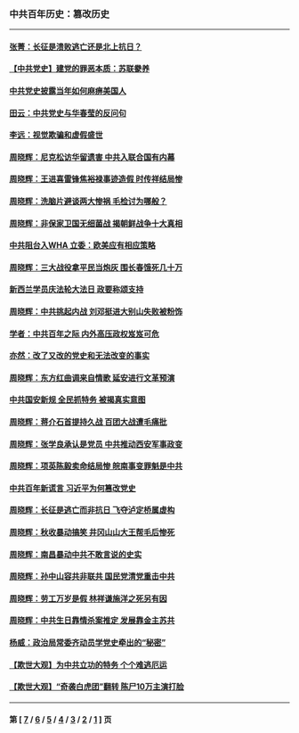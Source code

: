 ### 中共百年历史：篡改历史
---
#### [张菁：长征是溃败逃亡还是北上抗日？](../../pages/nf1176115/n13020585.md?06150430) 
#### [【中共党史】建党的罪恶本质：苏联豢养](../../pages/nf1176115/n13011888.md?06150430) 
#### [中共党史披露当年如何麻痹美国人](../../pages/nf1176115/n12966400.md?06150430) 
#### [田云：中共党史与华春莹的反问句](../../pages/nf1176115/n12765178.md?06150430) 
#### [李远：视觉欺骗和虚假盛世](../../pages/nf1176115/n12993376.md?06150430) 
#### [周晓辉：尼克松访华留遗害 中共入联合国有内幕](../../pages/nf1176115/n12991422.md?06150430) 
#### [周晓辉：王进喜雷锋焦裕禄事迹造假 时传祥结局惨](../../pages/nf1176115/n12985497.md?06150430) 
#### [周晓辉：洗脑片避谈两大惨祸 毛检讨为哪般？](../../pages/nf1176115/n12971285.md?06150430) 
#### [周晓辉：非保家卫国无细菌战 揭朝鲜战争十大真相](../../pages/nf1176115/n12954161.md?06150430) 
#### [中共阻台入WHA 立委：欧美应有相应策略](../../pages/nf1176115/n12939343.md?06150430) 
#### [周晓辉：三大战役拿平民当炮灰 围长春饿死几十万](../../pages/nf1176115/n12934921.md?06150430) 
#### [新西兰学员庆法轮大法日 政要称颂支持](../../pages/nf1176115/n12932715.md?06150430) 
#### [周晓辉：中共挑起内战 刘邓挺进大别山失败被粉饰](../../pages/nf1176115/n12929004.md?06150430) 
#### [学者：中共百年之际 内外高压政权岌岌可危](../../pages/nf1176115/n12925426.md?06150430) 
#### [亦然：改了又改的党史和无法改变的事实](../../pages/nf1176115/n12919443.md?06150430) 
#### [周晓辉：东方红曲调来自情歌 延安进行文革预演](../../pages/nf1176115/n12914429.md?06150430) 
#### [中共国安新规 全民抓特务 被揭真实意图](../../pages/nf1176115/n12911615.md?06150430) 
#### [周晓辉：蒋介石首提持久战 百团大战遭毛痛批](../../pages/nf1176115/n12909231.md?06150430) 
#### [周晓辉：张学良承认是党员 中共推动西安军事政变](../../pages/nf1176115/n12903066.md?06150430) 
#### [周晓辉：项英陈毅卖命结局惨 皖南事变罪魁是中共](../../pages/nf1176115/n12898534.md?06150430) 
#### [中共百年新谎言 习近平为何篡改党史](../../pages/nf1176115/n12895950.md?06150430) 
#### [周晓辉：长征是逃亡而非抗日 飞夺泸定桥属虚构](../../pages/nf1176115/n12893665.md?06150430) 
#### [周晓辉：秋收暴动搞笑 井冈山山大王帮毛后惨死](../../pages/nf1176115/n12875008.md?06150430) 
#### [周晓辉：南昌暴动中共不敢言说的史实](../../pages/nf1176115/n12872653.md?06150430) 
#### [周晓辉：孙中山容共非联共 国民党清党重击中共](../../pages/nf1176115/n12867724.md?06150430) 
#### [周晓辉：劳工万岁是假 林祥谦施洋之死另有因](../../pages/nf1176115/n12864511.md?06150430) 
#### [周晓辉：中共生日靠情杀案推定 发展靠金主苏共](../../pages/nf1176115/n12859637.md?06150430) 
#### [杨威：政治局常委齐动员学党史牵出的“秘密”](../../pages/nf1176115/n12764642.md?06150430) 
#### [【欺世大观】为中共立功的特务 个个难逃厄运](../../pages/nf1176115/n12552518.md?06150430) 
#### [【欺世大观】“奇袭白虎团”翻转 陈尸10万主演打脸](../../pages/nf1176115/n12545304.md?06150430) 

---
#### 第 [ [7](./7.md?06150430) / [6](./6.md?06150430) / [5](./5.md?06150430) / [4](./4.md?06150430) / [3](./3.md?06150430) / [2](./2.md?06150430) / [1](./1.md?06150430) ] 页
